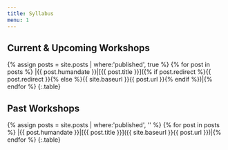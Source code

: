 ```yaml
---
title: Syllabus
menu: 1
---
```


## Current & Upcoming Workshops
{% assign posts = site.posts | where:'published', true %}
{% for post in posts %}
|{{ post.humandate }}|[{{ post.title }}]({% if post.redirect %}{{ post.redirect }}{% else %}{{ site.baseurl }}{{ post.url }}{% endif %})|{% endfor %}
{:.table}

## Past Workshops
{% assign posts = site.posts | where:'published', '' %}
{% for post in posts %}
|{{ post.humandate }}|[{{ post.title }}]({{ site.baseurl }}{{ post.url }})|{% endfor %}
{:.table}
